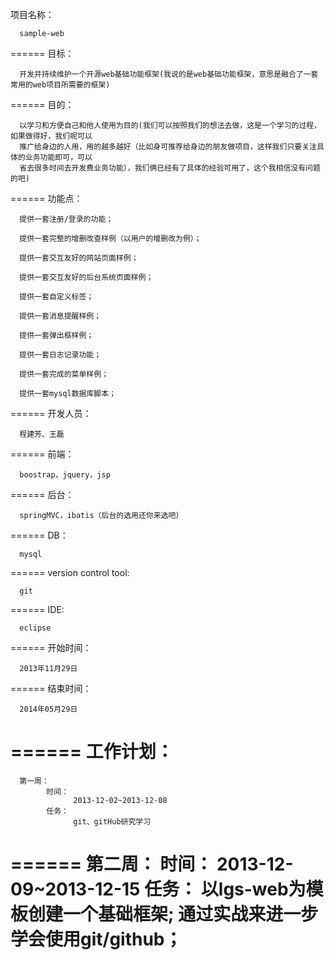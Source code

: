 项目名称：

      sample-web
======
目标：

      开发并持续维护一个开源web基础功能框架(我说的是web基础功能框架，意思是融合了一套常用的web项目所需要的框架)
======
目的：

      以学习和方便自己和他人使用为目的(我们可以按照我们的想法去做，这是一个学习的过程，如果做得好，我们呢可以
      推广给身边的人用，用的越多越好（比如身可推荐给身边的朋友做项目，这样我们只要关注具体的业务功能即可，可以
      省去很多时间去开发费业务功能），我们俩已经有了具体的经验可用了，这个我相信没有问题的吧)
======
功能点：

      提供一套注册/登录的功能；
      
      提供一套完整的增删改查样例（以用户的增删改为例）；
      
      提供一套交互友好的网站页面样例；
      
      提供一套交互友好的后台系统页面样例；
      
      提供一套自定义标签；
      
      提供一套消息提醒样例；
      
      提供一套弹出框样例；
      
      提供一套日志记录功能；
      
      提供一套完成的菜单样例；
      
      提供一套mysql数据库脚本；
======
开发人员：

      程建芳、王磊
======
前端：

      boostrap，jquery，jsp
======
后台：

      springMVC，ibatis（后台的选用还你来选吧）
====== 
DB：

      mysql
====== 
version control tool:

      git
======
IDE:

      eclipse
======
开始时间：

      2013年11月29日
======
结束时间：

      2014年05月29日
======
工作计划：
======
      第一周：
            时间：
                  2013-12-02~2013-12-08
            任务：
                  git、gitHub研究学习
======
      第二周：
            时间：
                  2013-12-09~2013-12-15
            任务：
                  以lgs-web为模板创建一个基础框架;
                  通过实战来进一步学会使用git/github；
======
